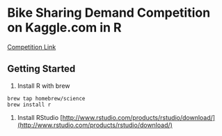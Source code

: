 # Bike Sharing Demand Competition on Kaggle.com in R
[Competition Link](http://www.kaggle.com/c/bike-sharing-demand)

## Getting Started
1. Install R with brew

  ```shell
  brew tap homebrew/science
  brew install r
  ```
1. Install RStudio
  [http://www.rstudio.com/products/rstudio/download/](http://www.rstudio.com/products/rstudio/download/)
